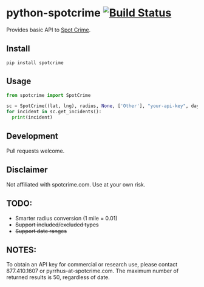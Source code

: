 python-spotcrime [![Build Status](https://travis-ci.org/jcconnell/python-spotcrime.svg?branch=master)](https://travis-ci.org/jcconnell/python-spotcrime)
==============================================================================================================================================================================================

Provides basic API to [Spot Crime](https://spotcrime.com/).

## Install

`pip install spotcrime`

## Usage

```python
from spotcrime import SpotCrime

sc = SpotCrime((lat, lng), radius, None, ['Other'], "your-api-key", days=10)
for incident in sc.get_incidents():
  print(incident)
```

## Development

Pull requests welcome.

## Disclaimer

Not affiliated with spotcrime.com. Use at your own risk.

## TODO:
- Smarter radius conversion (1 mile = 0.01)
- ~~Support included/excluded types~~
- ~~Support date ranges~~

## NOTES:

To obtain an API key for commercial or research use, please contact 877.410.1607 or pyrrhus-at-spotcrime.com. The maximum number of returned results is 50, regardless of date.
